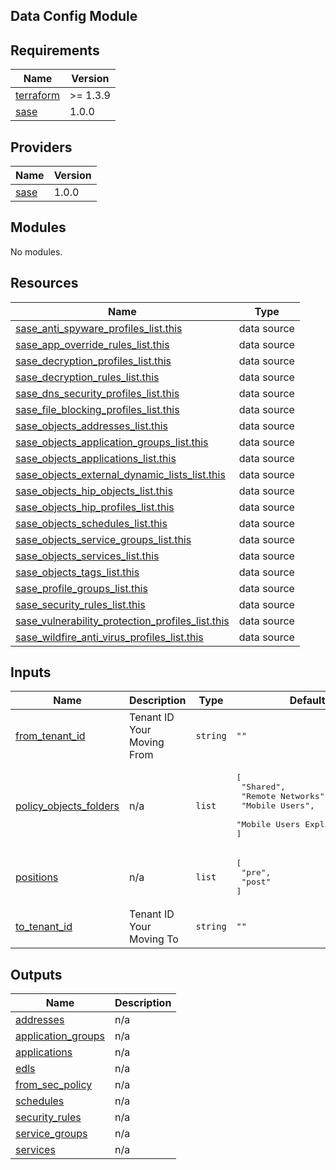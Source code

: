 ## Data Config Module

<!-- BEGINNING OF PRE-COMMIT-TERRAFORM DOCS HOOK -->
## Requirements

| Name | Version |
|------|---------|
| <a name="requirement_terraform"></a> [terraform](#requirement\_terraform) | >= 1.3.9 |
| <a name="requirement_sase"></a> [sase](#requirement\_sase) | 1.0.0 |

## Providers

| Name | Version |
|------|---------|
| <a name="provider_sase"></a> [sase](#provider\_sase) | 1.0.0 |

## Modules

No modules.

## Resources

| Name | Type |
|------|------|
| [sase_anti_spyware_profiles_list.this](https://registry.terraform.io/providers/paloaltonetworks-local/sase/1.0.0/docs/data-sources/anti_spyware_profiles_list) | data source |
| [sase_app_override_rules_list.this](https://registry.terraform.io/providers/paloaltonetworks-local/sase/1.0.0/docs/data-sources/app_override_rules_list) | data source |
| [sase_decryption_profiles_list.this](https://registry.terraform.io/providers/paloaltonetworks-local/sase/1.0.0/docs/data-sources/decryption_profiles_list) | data source |
| [sase_decryption_rules_list.this](https://registry.terraform.io/providers/paloaltonetworks-local/sase/1.0.0/docs/data-sources/decryption_rules_list) | data source |
| [sase_dns_security_profiles_list.this](https://registry.terraform.io/providers/paloaltonetworks-local/sase/1.0.0/docs/data-sources/dns_security_profiles_list) | data source |
| [sase_file_blocking_profiles_list.this](https://registry.terraform.io/providers/paloaltonetworks-local/sase/1.0.0/docs/data-sources/file_blocking_profiles_list) | data source |
| [sase_objects_addresses_list.this](https://registry.terraform.io/providers/paloaltonetworks-local/sase/1.0.0/docs/data-sources/objects_addresses_list) | data source |
| [sase_objects_application_groups_list.this](https://registry.terraform.io/providers/paloaltonetworks-local/sase/1.0.0/docs/data-sources/objects_application_groups_list) | data source |
| [sase_objects_applications_list.this](https://registry.terraform.io/providers/paloaltonetworks-local/sase/1.0.0/docs/data-sources/objects_applications_list) | data source |
| [sase_objects_external_dynamic_lists_list.this](https://registry.terraform.io/providers/paloaltonetworks-local/sase/1.0.0/docs/data-sources/objects_external_dynamic_lists_list) | data source |
| [sase_objects_hip_objects_list.this](https://registry.terraform.io/providers/paloaltonetworks-local/sase/1.0.0/docs/data-sources/objects_hip_objects_list) | data source |
| [sase_objects_hip_profiles_list.this](https://registry.terraform.io/providers/paloaltonetworks-local/sase/1.0.0/docs/data-sources/objects_hip_profiles_list) | data source |
| [sase_objects_schedules_list.this](https://registry.terraform.io/providers/paloaltonetworks-local/sase/1.0.0/docs/data-sources/objects_schedules_list) | data source |
| [sase_objects_service_groups_list.this](https://registry.terraform.io/providers/paloaltonetworks-local/sase/1.0.0/docs/data-sources/objects_service_groups_list) | data source |
| [sase_objects_services_list.this](https://registry.terraform.io/providers/paloaltonetworks-local/sase/1.0.0/docs/data-sources/objects_services_list) | data source |
| [sase_objects_tags_list.this](https://registry.terraform.io/providers/paloaltonetworks-local/sase/1.0.0/docs/data-sources/objects_tags_list) | data source |
| [sase_profile_groups_list.this](https://registry.terraform.io/providers/paloaltonetworks-local/sase/1.0.0/docs/data-sources/profile_groups_list) | data source |
| [sase_security_rules_list.this](https://registry.terraform.io/providers/paloaltonetworks-local/sase/1.0.0/docs/data-sources/security_rules_list) | data source |
| [sase_vulnerability_protection_profiles_list.this](https://registry.terraform.io/providers/paloaltonetworks-local/sase/1.0.0/docs/data-sources/vulnerability_protection_profiles_list) | data source |
| [sase_wildfire_anti_virus_profiles_list.this](https://registry.terraform.io/providers/paloaltonetworks-local/sase/1.0.0/docs/data-sources/wildfire_anti_virus_profiles_list) | data source |

## Inputs

| Name | Description | Type | Default | Required |
|------|-------------|------|---------|:--------:|
| <a name="input_from_tenant_id"></a> [from\_tenant\_id](#input\_from\_tenant\_id) | Tenant ID Your Moving From | `string` | `""` | no |
| <a name="input_policy_objects_folders"></a> [policy\_objects\_folders](#input\_policy\_objects\_folders) | n/a | `list` | <pre>[<br>  "Shared",<br>  "Remote Networks",<br>  "Mobile Users",<br>  "Mobile Users Explicit Proxy"<br>]</pre> | no |
| <a name="input_positions"></a> [positions](#input\_positions) | n/a | `list` | <pre>[<br>  "pre",<br>  "post"<br>]</pre> | no |
| <a name="input_to_tenant_id"></a> [to\_tenant\_id](#input\_to\_tenant\_id) | Tenant ID Your Moving To | `string` | `""` | no |

## Outputs

| Name | Description |
|------|-------------|
| <a name="output_addresses"></a> [addresses](#output\_addresses) | n/a |
| <a name="output_application_groups"></a> [application\_groups](#output\_application\_groups) | n/a |
| <a name="output_applications"></a> [applications](#output\_applications) | n/a |
| <a name="output_edls"></a> [edls](#output\_edls) | n/a |
| <a name="output_from_sec_policy"></a> [from\_sec\_policy](#output\_from\_sec\_policy) | n/a |
| <a name="output_schedules"></a> [schedules](#output\_schedules) | n/a |
| <a name="output_security_rules"></a> [security\_rules](#output\_security\_rules) | n/a |
| <a name="output_service_groups"></a> [service\_groups](#output\_service\_groups) | n/a |
| <a name="output_services"></a> [services](#output\_services) | n/a |
<!-- END OF PRE-COMMIT-TERRAFORM DOCS HOOK -->